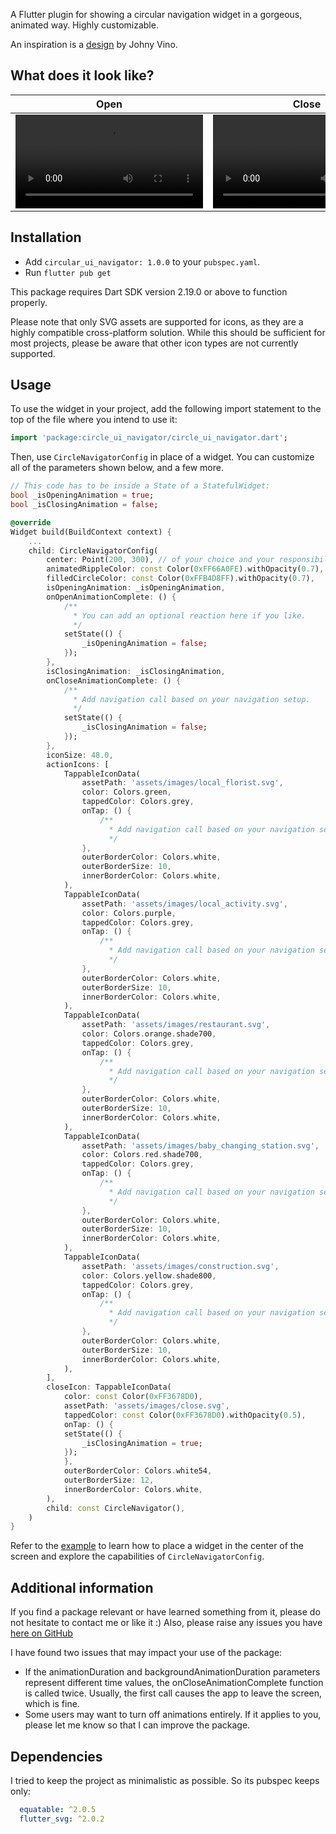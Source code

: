 A Flutter plugin for showing a circular navigation widget in a gorgeous, animated way. Highly customizable.

An inspiration is a [design](https://www.behance.net/gallery/53917017/100-Mobile-UI-Interactions/modules/322510865) by Johny Vino.

## What does it look like?


| Open                                                                                                              | Close                                                                                                             |
| ----------------------------------------------------------------------------------------------------------------- | ----------------------------------------------------------------------------------------------------------------- |
| <video src="https://user-images.githubusercontent.com/774194/224566908-ade6e84b-b2ee-4a3d-bf4f-77934367f61c.mp4"> | <video src="https://user-images.githubusercontent.com/774194/224566967-d0812b64-2f12-4a3f-bd3a-cc9c35e74635.mp4"> |

## Installation

* Add `circular_ui_navigator: 1.0.0` to your `pubspec.yaml`.
* Run `flutter pub get`

This package requires Dart SDK version 2.19.0 or above to function properly.

Please note that only SVG assets are supported for icons, as they are a highly compatible cross-platform solution. While this should be sufficient for most projects, please be aware that other icon types are not currently supported.

## Usage

To use the widget in your project, add the following import statement to the top of the file where you intend to use it: 
```dart
import 'package:circle_ui_navigator/circle_ui_navigator.dart';
```

Then, use `CircleNavigatorConfig` in place of a widget. 
You can customize all of the parameters shown below, and a few more.
```dart
// This code has to be inside a State of a StatefulWidget:
bool _isOpeningAnimation = true;
bool _isClosingAnimation = false;

@override
Widget build(BuildContext context) {
    ...
    child: CircleNavigatorConfig(
        center: Point(200, 300), // of your choice and your responsibility to not draw a widget outside of the screen.
        animatedRippleColor: const Color(0xFF66A0FE).withOpacity(0.7),
        filledCircleColor: const Color(0xFFB4D8FF).withOpacity(0.7),
        isOpeningAnimation: _isOpeningAnimation,
        onOpenAnimationComplete: () {
            /**
              * You can add an optional reaction here if you like.
              */
            setState(() {
                _isOpeningAnimation = false;
            });
        },
        isClosingAnimation: _isClosingAnimation,
        onCloseAnimationComplete: () {
            /**
              * Add navigation call based on your navigation setup.
              */
            setState(() {
                _isClosingAnimation = false;
            });
        },
        iconSize: 48.0,
        actionIcons: [
            TappableIconData(
                assetPath: 'assets/images/local_florist.svg',
                color: Colors.green,
                tappedColor: Colors.grey,
                onTap: () {
                    /**
                      * Add navigation call based on your navigation setup.
                      */
                },
                outerBorderColor: Colors.white,
                outerBorderSize: 10,
                innerBorderColor: Colors.white,
            ),
            TappableIconData(
                assetPath: 'assets/images/local_activity.svg',
                color: Colors.purple,
                tappedColor: Colors.grey,
                onTap: () {
                    /**
                      * Add navigation call based on your navigation setup.
                      */
                },
                outerBorderColor: Colors.white,
                outerBorderSize: 10,
                innerBorderColor: Colors.white,
            ),
            TappableIconData(
                assetPath: 'assets/images/restaurant.svg',
                color: Colors.orange.shade700,
                tappedColor: Colors.grey,
                onTap: () {
                    /**
                      * Add navigation call based on your navigation setup.
                      */
                },
                outerBorderColor: Colors.white,
                outerBorderSize: 10,
                innerBorderColor: Colors.white,
            ),
            TappableIconData(
                assetPath: 'assets/images/baby_changing_station.svg',
                color: Colors.red.shade700,
                tappedColor: Colors.grey,
                onTap: () {
                    /**
                      * Add navigation call based on your navigation setup.
                      */
                },
                outerBorderColor: Colors.white,
                outerBorderSize: 10,
                innerBorderColor: Colors.white,
            ),
            TappableIconData(
                assetPath: 'assets/images/construction.svg',
                color: Colors.yellow.shade800,
                tappedColor: Colors.grey,
                onTap: () {
                    /**
                      * Add navigation call based on your navigation setup.
                      */
                },
                outerBorderColor: Colors.white,
                outerBorderSize: 10,
                innerBorderColor: Colors.white,
            ),
        ],
        closeIcon: TappableIconData(
            color: const Color(0xFF3678D0),
            assetPath: 'assets/images/close.svg',
            tappedColor: const Color(0xFF3678D0).withOpacity(0.5),
            onTap: () {
            setState(() {
                _isClosingAnimation = true;
            });
            },
            outerBorderColor: Colors.white54,
            outerBorderSize: 12,
            innerBorderColor: Colors.white,
        ),
        child: const CircleNavigator(),
    )
}
```
Refer to the [example](https://github.com/Swirastlynn/circle_ui_navigator/blob/main/example/lib/main.dart) to learn how to place a widget in the center of the screen and explore the capabilities of `CircleNavigatorConfig`.

## Additional information

If you find a package relevant or have learned something from it, please do not hesitate to contact me or like it :)
Also, please raise any issues you have [here on GitHub](https://github.com/Swirastlynn/circle_ui_navigator/issues)

I have found two issues that may impact your use of the package:
* If the animationDuration and backgroundAnimationDuration parameters represent different time values, the onCloseAnimationComplete function is called twice. Usually, the first call causes the app to leave the screen, which is fine. 
* Some users may want to turn off animations entirely.
If it applies to you, please let me know so that I can improve the package.

## Dependencies
I tried to keep the project as minimalistic as possible. So its pubspec keeps only:
```yaml
  equatable: ^2.0.5
  flutter_svg: ^2.0.2
```